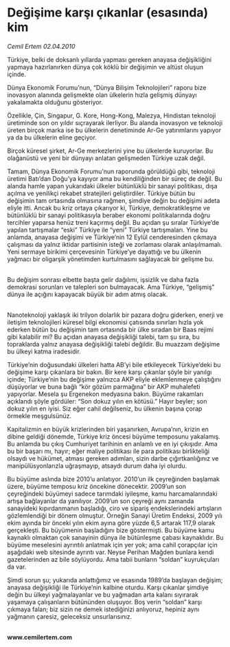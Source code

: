 # Değişime karşı çıkanlar (esasında) kim

*Cemil Ertem 02.04.2010*

<div class="yazi"><p>Türkiye, belki de doksanlı yıllarda yapması gereken anayasa değişikliğini yapmaya hazırlanırken dünya çok köklü bir değişimin ve altüst oluşun içinde. </p>
<p>Dünya Ekonomik Forumu’nun, “Dünya Bilişim Teknolojileri” raporu bize inovasyon alanında gelişmekte olan ülkelerin hızla gelişmiş dünyayı yakalamakta olduğunu gösteriyor.</p>
<p>Özellikle, Çin, Singapur, G. Kore, Hong-Kong, Malezya, Hindistan teknoloji üretiminde son on yıldır sıçrayarak ilerliyor. Bu alanda inovasyon ve teknoloji üreten birçok marka ise bu ülkelerin denetiminde Ar-Ge yatırımlarını yapıyor ya da bu ülkelerin eline geçiyor.</p>
<p>Birçok küresel şirket, Ar-Ge merkezlerini yine bu ülkelerde kuruyorlar. Bu olağanüstü ve yeni bir dünyayı anlatan gelişmeden Türkiye uzak değil.</p>
<p>Tamam, Dünya Ekonomik Forumu’nun raporunda görüldüğü gibi, teknoloji üretimi Batı’dan Doğu’ya kayıyor ama bu kendiliğinden bir süreç de değil. Bu alanda hamle yapan yukarıdaki ülkeler bütünlüklü bir sanayi politikası, dışa açılma ve yenilikçi rekabet stratejileri geliştirdiler. Türkiye bütün bu değişimin tam ortasında olmasına rağmen, şimdiye değin bu değişimi adeta eliyle itti. Ancak bu kriz ortaya çıkarıyor ki, Türkiye, demokratikleşme ve bütünlüklü bir sanayi politikasıyla beraber ekonomi politikalarında doğru tercihler yaparsa henüz treni kaçırmış değil. Bu açıdan şu sıralar Türkiye’de yapılan tartışmalar “eski” Türkiye ile “yeni” Türkiye tartışmaları. Yine bu anlamda, anayasa değişimi ve Türkiye’nin 12 Eylül cenderesinden çıkmaya çalışması da yalnız iktidar partisinin isteği ve zorlaması olarak anlaşılmamalı. Yeni sermaye birikimi çerçevesinin Türkiye’ye dayattığı ve bu ülkenin yağmacı bir oligarşik yönetimden kurtulmasını sağlayacak bir gelişme bu.</p>
<p> <br/>Bu değişim sonrası elbette başta gelir dağılımı, işsizlik ve daha fazla demokrasi sorunları ve talepleri son bulmayacak. Ama Türkiye, “gelişmiş” dünya ile açığını kapayacak büyük bir adım atmış olacak.</p>
<p> <br/>Nanoteknoloji yaklaşık iki trilyon dolarlık bir pazara doğru giderken, enerji ve iletişim teknolojileri küresel bilgi ekonomisi çatısında sınırları hızla yok ederken bütün bu değişimin tam ortasında bir ülke sıradan bir Baas rejimi gibi kalabilir mi? Bu açıdan anayasa değişikliği talebi, tam şu sıra, bu topraklarda yalnız anayasa değişikliği talebi değildir. Bu muazzam değişime bu ülkeyi katma iradesidir.</p>
<p>Türkiye’nin doğusundaki ülkeleri hatta AB’yi bile etkileyecek Türkiye’deki bu değişime karşı çıkanlara bir bakın. Bir kere karşı çıkanlar şöyle bir yanılgı içinde; Türkiye’nin bu değişime yalnızca AKP eliyle eklemlenmeye çalıştığını düşüyorlar ve buna bağlı “kör gözüm parmağına” bir AKP muhalefeti yapıyorlar. Mesela şu Ergenekon medyasına bakın. Büyüme rakamları açıklandı şöyle gördüler: “Son dokuz yılın en kötüsü.” Hayır beyler; son dokuz yılın en iyisi. Siz eğer cahil değilseniz, bu ülkenin başına çorap örmekle meşgulsünüz. </p>
<p>Kapitalizmin en büyük krizlerinden biri yaşanırken, Avrupa’nın, krizin en dibine geldiği dönemde, Türkiye kriz öncesi büyüme temposunu yakalamış. Bu anlamda bu çıkış Cumhuriyet tarihinin en anlamlı ve en iyi çıkışıdır. Ama bu bir başarı mı, hayır; eğer maliye politikası ile para politikası birlikteliği olsaydı ve hükümet, atması gereken adımları, sizin darbe çığırtkanlığınız ve manipülüsyonlarızla uğraşmayıp, atsaydı durum daha iyi olurdu.</p>
<p>Bu büyüme aslında bize 2010’u anlatıyor. 2010’un ilk çeyreğinden başlamak üzere, büyüme temposu kriz öncekine dönecektir. 2009’un son çeyreğindeki büyümeyi sadece tarımdaki iyileşme, kamu harcamalarındaki artışa bağlayanlar da yanılıyor. 2009’un son çeyreği aynı zamanda sanayideki kıpırdanmanın başladığı, ciro ve sipariş endekslerindeki artışların gözlemlendiği bir dönem olmuştur. Örneğin Sanayi Üretim Endeksi, 2009 yılı ekim ayında bir önceki yılın ekim ayına göre yüzde 6,5 artarak 117,9 olarak gerçekleşti. Bu büyümenin başladığını bize göstermişti. Bu büyüme kamu kaynaklı olmaktan çok sanayinin dünya ile bütünleşme çabası kaynaklıdır. Bu büyüme meselesini ayrıntılı anlatmak için yer yok; ama cahil çorapçılar için aşağıdaki web sitesinde ayrıntı var. Neyse Perihan Mağden bunlara kendi gazetelerinden az bile söylüyordu. Ama tabii bunların “soldan” kuyrukçuları da var. </p>
<p>Şimdi sorun şu; yukarıda anlattığımız ve esasında 1989’da başlayan değişim; anayasa değişikliği ile Türkiye’nin kalbine oturdu. Karşı çıkanlar şimdiye değin bu ülkeyi yağmalayanlar ve bu yağmadan arta kalanı sıyırarak yaşamaya çalışanların bütününden oluşuyor. Boş verin “soldan” karşı çıkmaya falan; biz sizin ne demek istediğinizi anlıyoruz, hepiniz aynı yağmanın çaresiz, geleceksiz unsurlarısınız.</p><b><br/>www.cemilertem.com</b></div>
